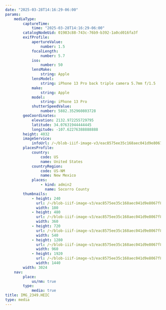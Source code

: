 ```yaml
---
date: "2025-03-28T14:16:29-06:00"
params:
    mediaType:
        captureTime:
            time: "2025-03-28T14:16:29-06:00"
        catalogNodeUid: 01983c88-743c-76b9-b392-1a0cd016fa3f
        exifProfile:
            apertureValue:
                number: 1.5
            focalLength:
                number: 5.7
            iso:
                number: 50
            lensMake:
                string: Apple
            lensModel:
                string: iPhone 13 Pro back triple camera 5.7mm f/1.5
            make:
                string: Apple
            model:
                string: iPhone 13 Pro
            shutterSpeedValue:
                number: 5882.352960803728
        geoCoordinates:
            elevation: 2132.972255729795
            latitude: 34.07631944444445
            longitude: -107.62276388888888
        height: 4032
        imageService:
            infoUrl: /~/blob-iiif-image-v3/eac8575ee35c168aec041d9e8067f82cc659abed6eca8181c966707a4b18299d/info.json
        placesProfile:
            country:
                code: US
                name: United States
            countryRegion:
                code: US-NM
                name: New Mexico
            places:
                - kind: admin2
                  name: Socorro County
        thumbnails:
            - height: 240
              url: /~/blob-iiif-image-v3/eac8575ee35c168aec041d9e8067f82cc659abed6eca8181c966707a4b18299d/full/180%2C240/0/default.jpg
              width: 180
            - height: 480
              url: /~/blob-iiif-image-v3/eac8575ee35c168aec041d9e8067f82cc659abed6eca8181c966707a4b18299d/full/360%2C480/0/default.jpg
              width: 360
            - height: 720
              url: /~/blob-iiif-image-v3/eac8575ee35c168aec041d9e8067f82cc659abed6eca8181c966707a4b18299d/full/540%2C720/0/default.jpg
              width: 540
            - height: 1280
              url: /~/blob-iiif-image-v3/eac8575ee35c168aec041d9e8067f82cc659abed6eca8181c966707a4b18299d/full/960%2C1280/0/default.jpg
              width: 960
            - height: 1920
              url: /~/blob-iiif-image-v3/eac8575ee35c168aec041d9e8067f82cc659abed6eca8181c966707a4b18299d/full/1440%2C1920/0/default.jpg
              width: 1440
        width: 3024
    nav:
        place:
            us/nm: true
        type:
            media: true
title: IMG_2349.HEIC
type: media
---
```


